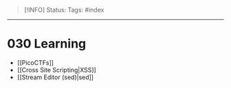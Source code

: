> [!INFO]
> Status:
> Tags: #index

----
# 030 Learning
- [[PicoCTFs]]
- [[Cross Site Scripting|XSS]]
- [[Stream Editor (sed)|sed]]